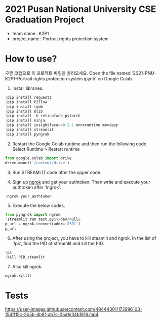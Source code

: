 # 2021 Pusan National University CSE Graduation Project

- team name : K2P1
- project name : Portrait rights protection system


# How to use?

구글 코랩으로 이 프로젝트 파일을 불러오세요.
Open the file named '2021-PNU-K2P1-Portrait rights protection system.ipynb' on Google Colab. 

1. Install libraries.
```python
!pip install requests
!pip install Pillow
!pip install tqdm
!pip install dlib
!pip install -U retinaface_pytorch
!pip install ninja
!pip install insightface==0.2.1 onnxruntime moviepy
!pip install streamlit
!pip install pyngrok
```

2. Restart the Google Colab runtime and then run the following code.
Select Runtime > Restart runtime
```python
from google.colab import drive
drive.mount('/content/drive')
```

3. Run STREAMLIT code after the upper code.

4. Sign up [ngrok](https://ngrok.com/) and get your authtoken. Then write and execute your authtoken after '!ngrok'.
```python
!ngrok your_authtoken
```

5. Execute the below codes.
```python
from pyngrok import ngrok
!streamlit run test.py&>/dev/null&
p_url = ngrok.connect(addr='8501')
p_url
```

6. After using the project, you have to kill steamlit and ngrok. In the list of '!ps', find the PID of streamlit and kill the PID.
```python
!ps
!kill PID_steamlit
```

7. Also kill ngrok.
```python
ngrok.kill()
```


# Tests
https://user-images.githubusercontent.com/48444301/173996103-154ff15c-2b5b-4b8f-ab7c-3aa1e34b1816.mp4

